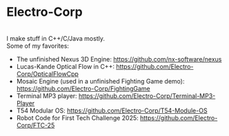 # Electro-Corp
<br> I make stuff in C++/C/Java mostly. <br>
Some of my favorites: <br>
* The unfinished Nexus 3D Engine: https://github.com/nx-software/nexus
* Lucas-Kande Optical Flow in C++: https://github.com/Electro-Corp/OpticalFlowCpp
* Mosaic Engine (used in a unfinished Fighting Game demo): https://github.com/Electro-Corp/FightingGame
* Terminal MP3 player: https://github.com/Electro-Corp/Terminal-MP3-Player
* T54 Modular OS: https://github.com/Electro-Corp/T54-Module-OS
* Robot Code for First Tech Challenge 2025: https://github.com/Electro-Corp/FTC-25
<ln>
